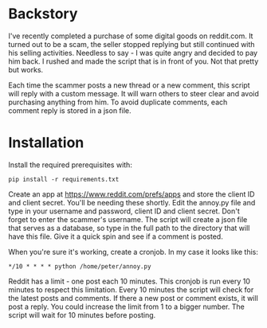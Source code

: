 # Backstory

I've recently completed a purchase of some digital goods on reddit.com. It turned out to be a scam, the seller stopped replying but still continued with his selling activities. Needless to say - I was quite angry and decided to pay him back. I rushed and made the script that is in front of you. Not that pretty but works.

Each time the scammer posts a new thread or a new comment, this script will reply with a custom message. It will warn others to steer clear and avoid purchasing anything from him. To avoid duplicate comments, each comment reply is stored in a json file.

# Installation

Install the required prerequisites with:


```shell
pip install -r requirements.txt
```

Create an app at https://www.reddit.com/prefs/apps and store the client ID and client secret. You'll be needing these shortly. Edit the annoy.py file and type in your username and password, client ID and client secret. Don't forget to enter the scammer's username. The script will create a json file that serves as a database, so type in the full path to the directory that will have this file. Give it a quick spin and see if a comment is posted.

When you're sure it's working, create a cronjob. In my case it looks like this:
```shell
*/10 * * * * python /home/peter/annoy.py
```

Reddit has a limit - one post each 10 minutes. This cronjob is run every 10 minutes to respect this limitation. Every 10 minutes the script will check for the latest posts and comments. If there a new post or comment exists, it will post a reply. You could increase the limit from 1 to a bigger number. The script will wait for 10 minutes before posting.
